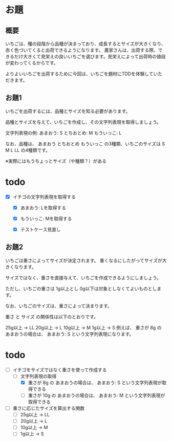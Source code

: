 # お題
## 概要
いちごは、種の段階から品種が決まっており、成長するとサイズが大きくなり、赤く色づいてくると出荷できるようになります。
農家さんは、出荷する際、できるだけ大きくて見栄えの良いいちごを選びます。見栄えによって出荷時の値段が変わってくるからです。

よりよいいちごを出荷するために今回は、いちごを題材にTDDを体験していただきます。

## お題1

いちごを出荷するには、品種とサイズを知る必要があります。

品種とサイズを与えて、いちごを作成し、その文字列表現を取得しましょう。

文字列表現の例: あまおう: S とちおとめ: M もういっこ: L

なお、品種は、 あまおう とちおとめ もういっこ の3種類、いちごのサイズは S M L LL の4種類です。

※実際にはもうちょっとサイズ（や種類？）がある

# todo
- [x] イチゴの文字列表現を取得する
  - [x] あまおう: Lを取得する
  - [x] もういっこ: Mを取得する
  - [x] テストケース見直し


## お題2

いちごは重さによってサイズが決定されます。
重くなるにしたがってサイズが大きくなります。

サイズではなく、重さを直接与えて、いちごを作成できるようにしましょう。

ただし、いちごの重さは 1g以上とし 0g以下は対象としなくてよいものとします。

なお、いちごのサイズは、重さによって決まります。

重さ と サイズ の関係性は以下のとおりです。

25g以上 → LL
20g以上 → L
10g以上 → M
1g以上 → S
例えば、 重さが 8g の あまおうの場合は、 あまおう: S という文字列表現になります。

# todo
- [ ] イチゴをサイズではなく重さを使って作成する
  - [ ] 文字列表現の取得
    - [x] 重さが 8g の あまおうの場合は、 あまおう: S という文字列表現が取得できる
    - [ ] 重さが 10g の あまおうの場合は、 あまおう: M という文字列表現が取得できる
- [ ] 重さに応じたサイズを算出する関数
  - [ ] 25g以上 → LL
  - [ ] 20g以上 → L
  - [ ]  10g以上 → M
  - [ ]  1g以上 → S
